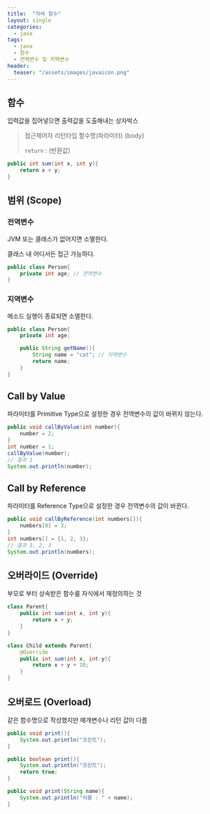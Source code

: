 ```yaml
---
title:  "자바 함수"
layout: single
categories:
  - java
tags:
  - java
  - 함수
  - 전역변수 및 지역변수
header:
  teaser: "/assets/images/javaicon.png"
---
```


## 함수
입력값을 집어넣으면 출력값을 도출해내는 상자박스
> 접근제어자 리턴타입 함수명(파라미터) {body}
>
> `return` : (반환값)

```java
public int sum(int x, int y){
    return x + y; 
}
```

## 범위 (Scope)
### 전역변수
JVM 또는 클래스가 없어지면 소멸한다.

클래스 내 어디서든 접근 가능하다.
```java
public class Person{
    private int age; // 전역변수
}
```

### 지역변수
메소드 실행이 종료되면 소멸한다.
```java
public class Person{
    private int age;

    public String getName(){
        String name = "cat"; // 지역변수
        return name;
    }
}
```


## Call by Value
파라미터를 Primitive Type으로 설정한 경우 전역변수의 값이 바뀌지 않는다.

```java
public void callByValue(int number){
    number = 2;
}
int number = 1;
callByValue(number);
// 결과 1
System.out.println(number);
```

## Call by Reference
파라미터를 Reference Type으로 설정한 경우 전역변수의 값이 바뀐다.
```java
public void callByReference(int numbers[]){
    numbers[0] = 3;
}
int numbers[] = {1, 2, 3};
// 결과 3, 2, 3
System.out.println(numbers);
```

## 오버라이드 (Override)
부모로 부터 상속받은 함수를 자식에서 재정의하는 것
```java
class Parent{
    public int sum(int x, int y){
        return x + y;
    }
}

class Child extends Parent{
    @Override
    public int sum(int x, int y){
        return x + y + 10;
    }
}
```


## 오버로드 (Overload)
같은 함수명으로 작성했지만 매개변수나 리턴 값이 다름
```java
public void print(){
    System.out.println("프린트");
}

public boolean print(){
    System.out.println("프린트");
    return true;
}

public void print(String name){
    System.out.println("이름 : " + name);
}
```

